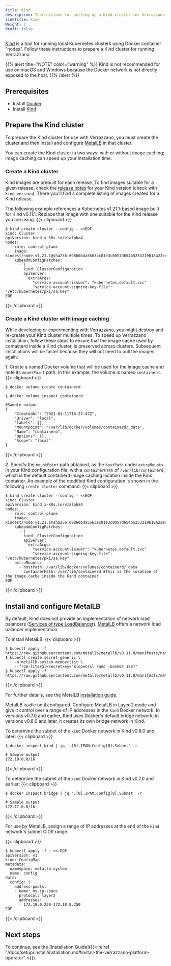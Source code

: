 ```yaml
---
title: Kind
description: Instructions for setting up a Kind cluster for Verrazzano
linkTitle: Kind
Weight: 2
draft: false
---
```


[Kind](https://kind.sigs.k8s.io/) is a tool for running local Kubernetes clusters using Docker container “nodes”.  Follow
these instructions to prepare a Kind cluster for running Verrazzano.

{{% alert title="NOTE" color="warning" %}}
Kind is not recommended for use on macOS and Windows because the Docker network is not directly exposed
to the host.
{{% /alert %}}

## Prerequisites

- Install [Docker](https://docs.docker.com/install/)
- Install [Kind](https://kind.sigs.k8s.io/docs/user/quick-start/#installation)

## Prepare the Kind cluster

To prepare the Kind cluster for use with Verrazzano, you must create the cluster and then install and configure
[MetalLB](https://metallb.universe.tf/) in that cluster.

You can create the Kind cluster in two ways: with or without image caching; image caching can speed up your
installation time.

### Create a Kind cluster

Kind images are prebuilt for each release.  To find images suitable for a given release, check the
[release notes](https://github.com/kubernetes-sigs/kind/releases) for your Kind version (check with `kind version`).
There you'll find a complete listing of images created for a Kind release.

The following example references a Kubernetes v1.21.1-based image built for Kind v0.11.1.  Replace that image
with one suitable for the Kind release you are using.
{{< clipboard >}}
<div class="highlight">

    $ kind create cluster --config - <<EOF
    kind: Cluster
    apiVersion: kind.x-k8s.io/v1alpha4
    nodes:
      - role: control-plane
        image: kindest/node:v1.21.1@sha256:69860bda5563ac81e3c0057d654b5253219618a22ec3a346306239bba8cfa1a6
        kubeadmConfigPatches:
          - |
            kind: ClusterConfiguration
            apiServer:
              extraArgs:
                "service-account-issuer": "kubernetes.default.svc"
                "service-account-signing-key-file": "/etc/kubernetes/pki/sa.key"
    EOF

</div>
{{< /clipboard >}}

### Create a Kind cluster with image caching

While developing or experimenting with Verrazzano, you might destroy and re-create your Kind cluster multiple
times.  To speed up Verrazzano installation, follow these steps to ensure that the image cache used by
containerd inside a Kind cluster, is preserved across clusters. Subsequent installations will be faster
because they will not need to pull the images again.

1\. Create a named Docker volume that will be used for the image cache and note its `mountPoint` path. In this example, the volume is named `containerd`.
{{< clipboard >}}
<div class="highlight">

    $ docker volume create containerd

    $ docker volume inspect containerd

    #Sample output
    {
        "CreatedAt": "2021-01-11T16:27:47Z",
        "Driver": "local",
        "Labels": {},
        "Mountpoint": "/var/lib/docker/volumes/containerd/_data",
        "Name": "containerd",
        "Options": {},
        "Scope": "local"
    }

</div>
{{< /clipboard >}}

2\. Specify the `mountPoint` path obtained, as the `hostPath` under `extraMounts` in your Kind configuration file, with a `containerPath` of `/var/lib/containerd`, which is the default containerd image caching location inside the Kind container. An example of the modified Kind configuration is shown in the following `create cluster` command.
{{< clipboard >}}
<div class="highlight">

    $ kind create cluster --config - <<EOF
    kind: Cluster
    apiVersion: kind.x-k8s.io/v1alpha4
    nodes:
      - role: control-plane
        image: kindest/node:v1.21.1@sha256:69860bda5563ac81e3c0057d654b5253219618a22ec3a346306239bba8cfa1a6
        kubeadmConfigPatches:
          - |
            kind: ClusterConfiguration
            apiServer:
              extraArgs:
                "service-account-issuer": "kubernetes.default.svc"
                "service-account-signing-key-file": "/etc/kubernetes/pki/sa.key"
        extraMounts:
          - hostPath: /var/lib/docker/volumes/containerd/_data
            containerPath: /var/lib/containerd #This is the location of the image cache inside the Kind container
    EOF

</div>
{{< /clipboard >}}


## Install and configure MetalLB

By default, Kind does not provide an implementation of network load balancers ([Services of type LoadBalancer](https://kubernetes.io/docs/tasks/access-application-cluster/create-external-load-balancer/)).
[MetalLB](https://metallb.universe.tf/) offers a network load balancer implementation.

To install MetalLB:
{{< clipboard >}}
<div class="highlight">

    $ kubectl apply -f https://raw.githubusercontent.com/metallb/metallb/v0.11.0/manifests/namespace.yaml
    $ kubectl create secret generic \
        -n metallb-system memberlist \
        --from-literal=secretkey="$(openssl rand -base64 128)"
    $ kubectl apply -f https://raw.githubusercontent.com/metallb/metallb/v0.11.0/manifests/metallb.yaml

</div>
{{< /clipboard >}}

For further details, see the MetalLB [installation guide](https://metallb.universe.tf/installation/#installation-by-manifest).

MetalLB is idle until configured.  Configure MetalLB in Layer 2 mode and give it control over a range of IP addresses in the `kind` Docker network.
In versions v0.7.0 and earlier, Kind uses Docker's default bridge network; in versions v0.8.0 and later, it creates its own bridge network in Kind.

To determine the subnet of the `kind` Docker network in Kind v0.8.0 and later:
{{< clipboard >}}
<div class="highlight">

    $ docker inspect kind | jq '.[0].IPAM.Config[0].Subnet' -r

    # Sample output
    172.18.0.0/16

</div>
{{< /clipboard >}}

To determine the subnet of the `kind` Docker network in Kind v0.7.0 and earlier:
{{< clipboard >}}
<div class="highlight">

    $ docker inspect bridge | jq '.[0].IPAM.Config[0].Subnet' -r

    # Sample output
    172.17.0.0/16

</div>
{{< /clipboard >}}


For use by MetalLB, assign a range of IP addresses at the end of the `kind` network's subnet CIDR range.

{{< clipboard >}}
<div class="highlight">

    $ kubectl apply -f - <<-EOF
    apiVersion: v1
    kind: ConfigMap
    metadata:
      namespace: metallb-system
      name: config
    data:
      config: |
        address-pools:
        - name: my-ip-space
          protocol: layer2
          addresses:
          - 172.18.0.230-172.18.0.250
    EOF

</div>
{{< /clipboard >}}

## Next steps

To continue, see the [Installation Guide]({{< relref "/docs/setup/install/installation.md#install-the-verrazzano-platform-operator" >}}).
